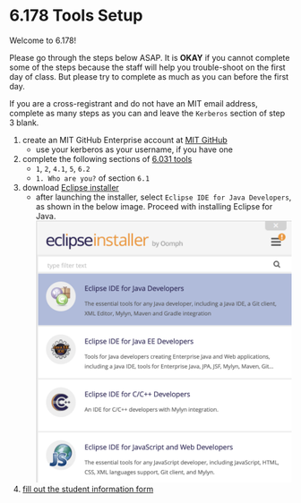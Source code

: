 # 6.178 Tools Setup

Welcome to 6.178!

Please go through the steps below ASAP. It is __OKAY__ if you cannot complete some of the steps because the staff will help you trouble-shoot on the first day of class. But please try to complete as much as you can before the first day.

If you are a cross-registrant and do not have an MIT email address, complete as many steps as you can and leave the `Kerberos` section of step 3 blank.

1. create an MIT GitHub Enterprise account at [MIT GitHub](https://github.mit.edu)
    - use your kerberos as your username, if you have one
1. complete the following sections of [6.031 tools](http://web.mit.edu/6.031/www/fa18/getting-started/)
    - `1`, `2`, `4.1`, `5`, `6.2`
    - `1. Who are you?` of section `6.1`
1. download [Eclipse installer](https://www.eclipse.org/downloads/)
    - after launching the installer, select `Eclipse IDE for Java Developers`, as shown in the below image. Proceed with installing Eclipse for Java. ![image](images/java.png)
1. [fill out the student information form](https://goo.gl/forms/2k7TOeZ3Xfglt6vo2)
